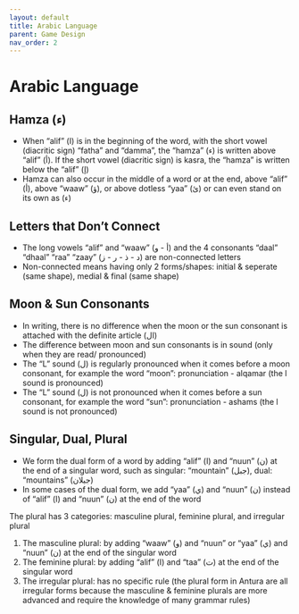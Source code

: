 ```yaml
---
layout: default
title: Arabic Language
parent: Game Design
nav_order: 2
---
```

# Arabic Language

## Hamza (ء)

- When “alif” (ا) is in the beginning of the word, with the short vowel (diacritic sign) “fatha” and “damma”, the “hamza” (ء) is written above “alif” (أ). If the short vowel (diacritic sign) is kasra, the “hamza” is written below the “alif” (إ)
- Hamza can also occur in the middle of a word or at the end, above “alif” (أ), above “waaw” (ؤ), or above dotless “yaa” (ئ) or can even stand on its own as (ء)

## Letters that Don’t Connect

- The long vowels “alif” and “waaw” (أ - و) and the 4 consonants “daal” “dhaal” “raa” “zaay” (د - ذ - ر - ز) are non-connected letters
- Non-connected means having only 2 forms/shapes: initial & seperate (same shape), medial & final (same shape)

## Moon & Sun Consonants

- In writing, there is no difference when the moon or the sun consonant is attached with the definite article (ال)
- The difference between moon and sun consonants is in sound (only when they are read/ pronounced)
- The “L” sound (ل) is regularly pronounced when it comes before a moon consonant, for example the word “moon”: pronunciation - alqamar (the l sound is pronounced)
- The “L” sound (ل) is not pronounced when it comes before a sun consonant, for example the word “sun”: pronunciation - ashams (the l sound is not pronounced)

## Singular, Dual, Plural

- We form the dual form of a word by adding “alif” (ا) and “nuun” (ن) at the end of a singular word, such as singular: “mountain” (جبل), dual: “mountains” (جبلان)
- In some cases of the dual form, we add “yaa” (ي) and “nuun” (ن) instead of “alif” (ا) and “nuun” (ن) at the end of the word

The plural has 3 categories: masculine plural, feminine plural, and irregular plural

1. The masculine plural: by adding “waaw” (و) and “nuun” or “yaa” (ي) and “nuun” (ن) at the end of the singular word
2. The feminine plural: by adding “alif” (ا) and “taa” (ت) at the end of the singular word
3. The irregular plural: has no specific rule (the plural form in Antura are all irregular forms because the masculine & feminine plurals are more advanced and require the knowledge of many grammar rules)
